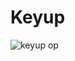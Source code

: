 # Keyup

![keyup op](https://user-images.githubusercontent.com/81439037/113481994-393c1980-94ba-11eb-9c27-2e13f47c9e71.png)
